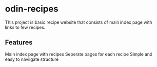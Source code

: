 # odin-recipes
This project is basic recipe website that consists of main index page with links to few recipes.
## Features
Main index page with recipes
Seperate pages for each recipe
Simple and easy to naviigate structure